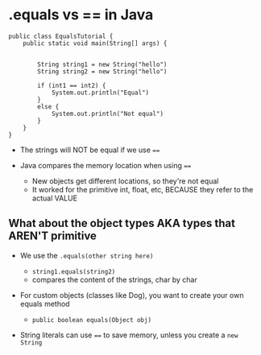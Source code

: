 # .equals vs == in Java

    public class EqualsTutorial {
        public static void main(String[] args) {


            String string1 = new String("hello")
            String string2 = new String("hello")

            if (int1 == int2) {
                System.out.println("Equal")
            }
            else {
                System.out.println("Not equal")
            }
        }
    }

- The strings will NOT be equal if we use `==`

- Java compares the memory location when using `==`
    - New objects get different locations, so they're not equal
    - It worked for the primitive int, float, etc, BECAUSE they refer to the actual VALUE

## What about the object types AKA types that AREN'T primitive

- We use the `.equals(other string here)`
    - `string1.equals(string2)`
    - compares the content of the strings, char by char

- For custom objects (classes like Dog), you want to create your own equals method
    - `public boolean equals(Object obj)`

- String literals can use `==` to save memory, unless you create a `new String` 